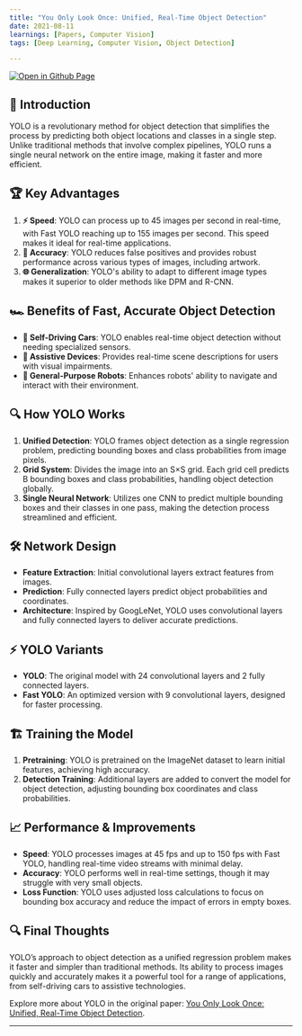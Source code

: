 ```yaml
--- 
title: "You Only Look Once: Unified, Real-Time Object Detection"
date: 2021-08-11
learnings: [Papers, Computer Vision] 
tags: [Deep Learning, Computer Vision, Object Detection]

---
```


[![Open in Github Page](https://img.shields.io/badge/Hosted_with-GitHub_Pages-blue?logo=github&logoColor=white)](https://github.com/AbhijitMore/Deep-Learning-Research-Papers)
<br>

## 🚀 Introduction

YOLO is a revolutionary method for object detection that simplifies the process by predicting both object locations and classes in a single step. Unlike traditional methods that involve complex pipelines, YOLO runs a single neural network on the entire image, making it faster and more efficient.

## 🏆 Key Advantages

1. **⚡ Speed**: YOLO can process up to 45 images per second in real-time, with Fast YOLO reaching up to 155 images per second. This speed makes it ideal for real-time applications.
2. **🎯 Accuracy**: YOLO reduces false positives and provides robust performance across various types of images, including artwork.
3. **🌐 Generalization**: YOLO's ability to adapt to different image types makes it superior to older methods like DPM and R-CNN.

## 🏎️ Benefits of Fast, Accurate Object Detection

- **🚗 Self-Driving Cars**: YOLO enables real-time object detection without needing specialized sensors.
- **🤖 Assistive Devices**: Provides real-time scene descriptions for users with visual impairments.
- **🤖 General-Purpose Robots**: Enhances robots' ability to navigate and interact with their environment.

## 🔍 How YOLO Works

1. **Unified Detection**: YOLO frames object detection as a single regression problem, predicting bounding boxes and class probabilities from image pixels.
2. **Grid System**: Divides the image into an S×S grid. Each grid cell predicts B bounding boxes and class probabilities, handling object detection globally.
3. **Single Neural Network**: Utilizes one CNN to predict multiple bounding boxes and their classes in one pass, making the detection process streamlined and efficient.

## 🛠️ Network Design

- **Feature Extraction**: Initial convolutional layers extract features from images.
- **Prediction**: Fully connected layers predict object probabilities and coordinates.
- **Architecture**: Inspired by GoogLeNet, YOLO uses convolutional layers and fully connected layers to deliver accurate predictions.

## ⚡ YOLO Variants

- **YOLO**: The original model with 24 convolutional layers and 2 fully connected layers.
- **Fast YOLO**: An optimized version with 9 convolutional layers, designed for faster processing.

## 🏗️ Training the Model

1. **Pretraining**: YOLO is pretrained on the ImageNet dataset to learn initial features, achieving high accuracy.
2. **Detection Training**: Additional layers are added to convert the model for object detection, adjusting bounding box coordinates and class probabilities.

## 📈 Performance & Improvements

- **Speed**: YOLO processes images at 45 fps and up to 150 fps with Fast YOLO, handling real-time video streams with minimal delay.
- **Accuracy**: YOLO performs well in real-time settings, though it may struggle with very small objects.
- **Loss Function**: YOLO uses adjusted loss calculations to focus on bounding box accuracy and reduce the impact of errors in empty boxes.

## 🔍 Final Thoughts

YOLO’s approach to object detection as a unified regression problem makes it faster and simpler than traditional methods. Its ability to process images quickly and accurately makes it a powerful tool for a range of applications, from self-driving cars to assistive technologies.

Explore more about YOLO in the original paper: [You Only Look Once: Unified, Real-Time Object Detection](https://arxiv.org/abs/1506.02640).

---
